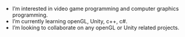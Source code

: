 - I’m interested in video game programming and computer graphics programming.
- I’m currently learning openGL, Unity, c++, c#.
- I’m looking to collaborate on any openGL or Unity related projects.

<!---
Fireinthesky1/Fireinthesky1 is a ✨ special ✨ repository because its `README.md` (this file) appears on your GitHub profile.
You can click the Preview link to take a look at your changes.
--->
